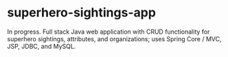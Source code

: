 # superhero-sightings-app
In progress. Full stack Java web application with CRUD functionality for superhero sightings, attributes, and organizations; uses Spring Core / MVC, JSP, JDBC, and MySQL.
